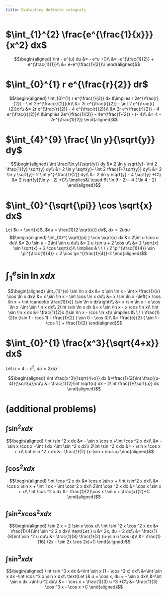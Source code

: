```yaml
---
title: Evaluating definite integrals
---
```


# $\int_{1}^{2} \frac{e^{\frac{1}{x}}}{x^2} dx$

$$\begin{aligned}
  \int - e^{u} du &= - e^u +C\\
  &= -e^{\frac{1}{2}} + e^{\frac{1}{1}}\\
  &= e-e^{\frac{1}{2}}\\
  \end{aligned}$$

# $\int_{0}^{1} r e^{\frac{r}{2}} dr$

$$\begin{aligned}
  \int_{0}^{1} r e^{\frac{r}{2}} dx &\implies r 2e^{\frac{r}{2}} - \int 2e^{\frac{r}{2}}dr\\
  &=  2r e^{\frac{r}{2}} - \int 2 e^{\frac{r}{2}}dr\\
  &=  2r e^{\frac{r}{2}} - 4 e^{\frac{r}{2}}\\
  &= 2r e^{\frac{r}{2}} - 4 e^{\frac{r}{2}}\\
  &\implies 2e^{\frac{1}{2}} - 4e^{\frac{1}{2}} - (- 4)\\
  &= 4 - 2e^{\frac{1}{2}}
  \end{aligned}$$

# $\int_{4}^{9} \frac{ \ln  y}{\sqrt{y}} dy$

$$\begin{aligned}
  \int \frac{\ln y}{\sqrt{y}} dy &= 2 \ln y \sqrt{y}- \int 2 \frac{1}{y} \sqrt{y} dy\\
  &=  2 \ln y \sqrt{y}- \int 2 \frac{1}{\sqrt{y}} dy\\
  &=  2 \ln y \sqrt{y}- 2 \int y^{-\frac{1}{2}} dy\\
  &=  2 \ln  y \sqrt{y} - 4 \sqrt{y} +C\\
  &=  2 \sqrt{y}(\ln  y - 2) +C\\
  \implies&\ \quad 6( \ln  9 - 2) - 4 ( \ln 4 - 2)
  \end{aligned}$$

# $\int_{0}^{\sqrt{\pi}} \cos \sqrt{x} dx$

Let $u = \sqrt{x}$, $du = \frac{1}{2 \sqrt{x}} dx$, $dx = 2 u du$
$$\begin{aligned}
  \int_{0}^{ \sqrt{\pi} } \cos \sqrt{x} dx &= 2\int u \cos u  du\\
  &= 2u \sin  u - 2\int \sin u du\\
  &= 2 u \sin  u + 2 \cos  u\\
  &= 2 \sqrt{x} \sin  \sqrt{x} + 2 \cos  \sqrt{x}\\
  \implies  & \ \ \ \ 2 \pi^{\frac{1}{4}} \sin \pi^{\frac{1}{4}} + 2 \cos \pi ^{\frac{1}{4}}-2
  \end{aligned}$$

# $\int_{1}^{e} \sin  \ln  x dx$

$$\begin{aligned}
  \int_{1}^{e} \sin  \ln  x dx &= x \sin  \ln  x - \int x \frac{1}{x} \cos \ln x dx\\
  &= x \sin  \ln  x - \int \cos \ln  x dx\\
  &= x \sin  \ln  x -\left( x \cos  \ln  x + \int \cancel{x \frac{1}{x}} \sin  \ln  x dx\right)\\
  &= x \sin  \ln  x - x \cos  \ln  x -\int \sin \ln x dx\\
  2\int \sin  \ln  x dx  &= x \sin  \ln  x - x \cos  \ln  x\\
 \int \sin  \ln  x dx &= \frac{1}{2}x (\sin  \ln  x - \cos  \ln  x)\\
 \implies &\ \ \ \ \frac{1}{2}e (\sin 1 - \cos  1) - \frac{1}{2} ( \sin  0 - \cos  0)\\
 &= \frac{e}{2} ( \sin  1 - \cos  1 ) + \frac{1}{2}
  \end{aligned}$$

# $\int_{0}^{1} \frac{x^3}{\sqrt{4+x}} dx$

Let $u = 4 + x^2$, $du = 2xdx$

$$\begin{aligned}
  \int \frac{x^3}{\sqrt{4+x}} dx &=\frac{1}{2}\int  \frac{(u-4)}{\sqrt{u}}du\\
  &= \frac{1}{2}\int \sqrt{u} dx - 2\int \frac{1}{\sqrt{u}} dx
  \end{aligned}$$

# (additional problems)

## $\int \sin^2 x dx$

$$\begin{aligned}
   \int \sin  ^2 x dx &= - \sin  x \cos  x +\int \cos  ^2 x dx\\
   &= - \sin  x \cos  x +\int 1 dx -\int  \sin  ^2 x dx\\
   2\int \sin ^2 x dx &= - \sin  x \cos  x + x\\
   \int \sin ^2 x dx  &= \frac{1}{2} (x-\sin  x \cos  x)
   \end{aligned}$$

## $\int \cos^2 x  dx$

$$\begin{aligned}
   \int \cos  ^2 x dx &= \cos  x \sin  x + \int \sin^2 x dx\\
   &= \cos x \sin  x + \int 1 dx - \int \cos^2 x dx\\
   2\int \cos  ^2 x dx &= \cos  x \sin  x + x\\
   \int \cos  ^2 x dx &= \frac{1}{2}\cos  x \sin  x + \frac{x}{2}+C
   \end{aligned}$$

## $\int \sin^2 x\cos^2 x dx$

$$\begin{aligned}
   \sin  2 x = 2 \sin  x \cos  x\\
   \int \sin  ^2 x \cos  ^2 x dx &= \frac{1}{4}\int \sin  ^2 2 x dx\\
   \text{Let } u &= 2x, du = 2 dx\\
   &= \frac{1}{8}\int \sin  ^2 u du\\
   &= \frac{1}{8} \frac{1}{2}  (u-\sin  u \cos  u)\\
   &= \frac{1}{16} (2x - \sin  2x \cos  2x)+C
   \end{aligned}$$

## $\int \sin^3 x dx$

$$\begin{aligned}
   \int \sin  ^3 x  dx &=\int \sin  x (1 - \cos  ^2 x) dx\\
   &=\int \sin  x dx  -\int \cos ^2 x \sin  x dx\\
   \text{Let }& u = \cos  x, du = - \sin  x dx\\
   &=\int \sin  x dx  +\int u ^2 du\\
   &= - \cos  x + \frac{1}{3} u ^3 +C\\
   &= \frac{1}{3} \cos  ^3 x - \cos  x +C
   \end{aligned}$$
